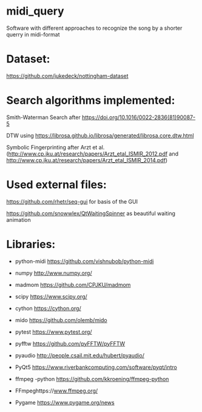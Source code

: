 # midi_query
Software with different approaches to recognize the song by a shorter querry in midi-format

# Dataset:
https://github.com/jukedeck/nottingham-dataset

# Search algorithms implemented:
Smith-Waterman Search after https://doi.org/10.1016/0022-2836(81)90087-5

DTW using https://librosa.github.io/librosa/generated/librosa.core.dtw.html

Symbolic Fingerprinting after Arzt et al. (http://www.cp.jku.at/research/papers/Arzt_etal_ISMIR_2012.pdf and http://www.cp.jku.at/research/papers/Arzt_etal_ISMIR_2014.pdf)

# Used external files:
https://github.com/rhetr/seq-gui for basis of the GUI

https://github.com/snowwlex/QtWaitingSpinner as beautiful waiting animation

# Libraries:
* python-midi https://github.com/vishnubob/python-midi

* numpy http://www.numpy.org/

* madmom https://github.com/CPJKU/madmom

* scipy https://www.scipy.org/

* cython https://cython.org/

* mido https://github.com/olemb/mido

* pytest https://www.pytest.org/

* pyfftw https://github.com/pyFFTW/pyFFTW

* pyaudio http://people.csail.mit.edu/hubert/pyaudio/

* PyQt5 https://www.riverbankcomputing.com/software/pyqt/intro

* ffmpeg -python https://github.com/kkroening/ffmpeg-python

* FFmpeghttps://www.ffmpeg.org/

* Pygame https://www.pygame.org/news
